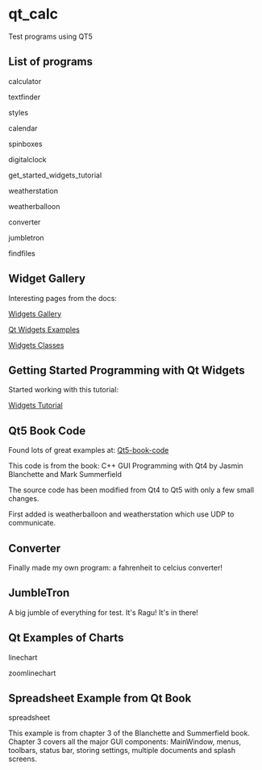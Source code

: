 # qt_calc

Test programs using QT5

## List of programs

calculator

textfinder

styles

calendar

spinboxes

digitalclock

get_started_widgets_tutorial

weatherstation

weatherballoon

converter

jumbletron

findfiles

## Widget Gallery

Interesting pages from the docs:

[Widgets Gallery](https://doc.qt.io/qt-5/gallery.html)

[Qt Widgets Examples](https://doc.qt.io/qt-5/examples-widgets.html)

[Widgets Classes](https://doc.qt.io/qt-5/widget-classes.html)

## Getting Started Programming with Qt Widgets

Started working with this tutorial:

[Widgets Tutorial](https://doc.qt.io/qt-5/qtwidgets-tutorials-notepad-example.html)

## Qt5 Book Code

Found lots of great examples at:
[Qt5-book-code](https://github.com/mutse/qt5-book-code)

This code is from the book:
C++ GUI Programming with Qt4 by Jasmin Blanchette and Mark Summerfield

The source code has been modified from Qt4 to Qt5 with only a few small changes.

First added is weatherballoon and weatherstation which use UDP to communicate.

## Converter

Finally made my own program: a fahrenheit to celcius converter!

## JumbleTron

A big jumble of everything for test. It's Ragu! It's in there!

## Qt Examples of Charts

linechart

zoomlinechart

## Spreadsheet Example from Qt Book

spreadsheet

This example is from chapter 3 of the Blanchette and Summerfield book.
Chapter 3 covers all the major GUI components: MainWindow, menus, toolbars, status bar, storing settings, multiple documents and splash screens.

